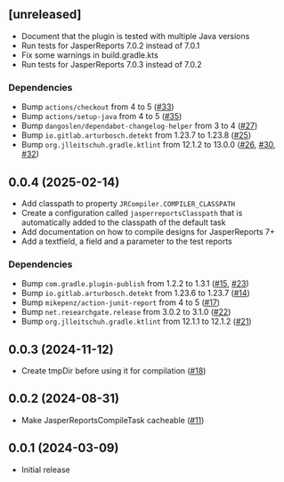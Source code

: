 ## [unreleased]
- Document that the plugin is tested with multiple Java versions
- Run tests for JasperReports 7.0.2 instead of 7.0.1
- Fix some warnings in build.gradle.kts
- Run tests for JasperReports 7.0.3 instead of 7.0.2

### Dependencies
- Bump `actions/checkout` from 4 to 5 ([#33](https://github.com/f-cramer/jasperreports-gradle-plugin/pull/33))
- Bump `actions/setup-java` from 4 to 5 ([#35](https://github.com/f-cramer/jasperreports-gradle-plugin/pull/35))
- Bump `dangoslen/dependabot-changelog-helper` from 3 to 4 ([#27](https://github.com/f-cramer/jasperreports-gradle-plugin/pull/27))
- Bump `io.gitlab.arturbosch.detekt` from 1.23.7 to 1.23.8 ([#25](https://github.com/f-cramer/jasperreports-gradle-plugin/pull/25))
- Bump `org.jlleitschuh.gradle.ktlint` from 12.1.2 to 13.0.0 ([#26](https://github.com/f-cramer/jasperreports-gradle-plugin/pull/26), [#30](https://github.com/f-cramer/jasperreports-gradle-plugin/pull/30), [#32](https://github.com/f-cramer/jasperreports-gradle-plugin/pull/32))

## 0.0.4 (2025-02-14)
- Add classpath to property `JRCompiler.COMPILER_CLASSPATH`
- Create a configuration called `jasperreportsClasspath` that is automatically added to the classpath of the default task
- Add documentation on how to compile designs for JasperReports 7+
- Add a textfield, a field and a parameter to the test reports

### Dependencies
- Bump `com.gradle.plugin-publish` from 1.2.2 to 1.3.1 ([#15](https://github.com/f-cramer/jasperreports-gradle-plugin/pull/15), [#23](https://github.com/f-cramer/jasperreports-gradle-plugin/pull/23))
- Bump `io.gitlab.arturbosch.detekt` from 1.23.6 to 1.23.7 ([#14](https://github.com/f-cramer/jasperreports-gradle-plugin/pull/14))
- Bump `mikepenz/action-junit-report` from 4 to 5 ([#17](https://github.com/f-cramer/jasperreports-gradle-plugin/pull/17))
- Bump `net.researchgate.release` from 3.0.2 to 3.1.0 ([#22](https://github.com/f-cramer/jasperreports-gradle-plugin/pull/22))
- Bump `org.jlleitschuh.gradle.ktlint` from 12.1.1 to 12.1.2 ([#21](https://github.com/f-cramer/jasperreports-gradle-plugin/pull/21))

## 0.0.3 (2024-11-12)
- Create tmpDir before using it for compilation  ([#18](https://github.com/f-cramer/jasperreports-gradle-plugin/issues/18))

## 0.0.2 (2024-08-31)
- Make JasperReportsCompileTask cacheable ([#11](https://github.com/f-cramer/jasperreports-gradle-plugin/issues/11))

## 0.0.1 (2024-03-09)
- Initial release
